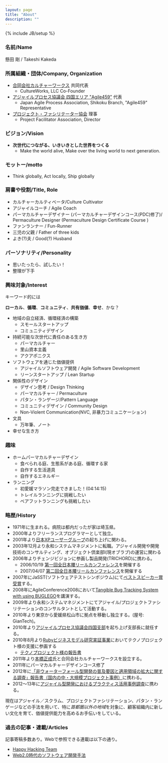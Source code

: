 ```yaml
---
layout: page
title: "About"
description: ""
---
```

{% include JB/setup %}

### 名前/Name

懸田 剛 / Takeshi Kakeda

### 所属組織・団体/Company, Organization

- [合同会社カルチャーワークス](http://www.cultureworks.jp/)  共同代表
  - CultureWorks, LLC Co-Founder
- [アジャイルプロセス協議会 四国エリア "Agile459"](https://sites.google.com/site/agile459/) 代表
  - Japan Agile Process Association, Shikoku Branch, "Agile459" Representative
- [プロジェクト・ファシリテーター協会](http://www.pf-i.org/) 理事
  - Project Facilitator Association, Director

### ビジョン/Vision

- **次世代につながる、いきいきとした世界をつくる**
  - Make the world alive, Make over the living world to next generation.

### モットー/motto

- Think globally, Act locally, Ship globally

### 肩書や役割/Title, Role

- カルチャーカルティベータ/Culture Cultivator
- アジャイルコーチ / Agile Coach
- パーマカルチャーデザイナー (パーマカルチャーデザインコース(PDC)修了)/ Permaculture Designer (Permaculture Design Certificate Course )
- ファンランナー / Fun-Runner
- 三児の父親 / Father of three kids
- よき(?)夫 / Good(?) Husband

### パーソナリティ/Personality

- 思いたったら、試したい！
- 整理が下手

### 興味対象/Interest

キーワード的には

**ローカル**、**循環**、**コミュニティ**、**共有価値**、**幸せ**、かな？

- 地域の自立経済、循環経済の構築
  - スモールスタートアップ
  - コミュニティデザイン
- 持続可能な次世代に責任のある生き方
  - パーマカルチャー
  - 里山資本主義
  - アクアポニクス
- ソフトウェアを通じた価値提供
  - アジャイルソフトウェア開発 / Agile Software Development
  - リーンスタートアップ / Lean Startup
- 関係性のデザイン
  - デザイン思考 / Design Thinking
  - パーマカルチャー / Permaculture
  - パタン・ランゲージ/Pattern Language
  - コミュニティデザイン / Community Design
  - Non-Violent Communication(NVC, 非暴力コミュニケーション)
- 文具
  - 万年筆、ノート
- 幸せな生き方

### 趣味

- ホームパーマカルチャーデザイン
  - 食べられる庭、生態系がある庭、循環する家
  - 自作する生活道具
  - 自作するエネルギー
- ランニング
  - 初愛媛マラソン完走できました！(04:14:15)
  - トレイルランニングに挑戦したい
  - ベアフットランニングも挑戦したい

### 略歴/History

- 1971年に生まれる。病院は都内だったが家は埼玉県。
- 2000年よりフリーランスプログラマーとして独立。
- 2001年より[日本XPユーザーグループ](http://xpjug.com/)の起ち上げに関わる。
- 2003年12月より永和システムマネジメントに転職。アジャイル開発や開発技術のコンサルティング、オブジェクト倶楽部l(現オブラブ)の運営に関わる
- 2006年よりチェンジビジョンに参画し製品開発(TRICHORD)に携わる。
  - 2006/10/19 [第一回全日本腰リールカンファレンス](http://itpro.nikkeibp.co.jp/article/NEWS/20061020/251372/)を開催する
  - 2007/04/07 [第二回全日本腰リールカンファレンス](http://goo.gl/T21LR)を開催する
- 2007年にJaSST(ソフトウェアテストシンポジウム)にて[ベストスピーカー賞受賞](http://jasst.jp/archives/jasst07e.html)する。
- 2008年にAgileConference2008において[Tangible Bug Tracking System with using BUGLEGO](http://www.slideshare.net/kkd/tangible-bug-tracking-using-lego-bricks-in-agile2008-toronto)を講演する。
- 2009年より永和システムマネジメントにてアジャイル/プロジェクトファシリテーションのコンサルタントとして活動する。
- 2010年より東京から愛媛県松山市に拠点を移動し独立する。(屋号: GianTech)。
- 2010年より[アジャイルプロセス協議会四国支部](https://sites.google.com/site/agile459/)を起ち上げ支部長に就任する。
- 2010年8月より[Rubyビジネスモデル研究実証事業](http://www.pref.shimane.lg.jp/sangyo/it/2010_04_ruby_business_model.html)においてテクノプロジェクト様の支援に参画する
  - [テクノプロジェクト様の報告書](http://www.tpj.co.jp/ruby/news/20110411.html)
- 2011年より[本橋正成](http://d.hatena.ne.jp/masanari/)氏と合同会社カルチャーワークスを設立する。
- 2011年にパーマカルチャーデザインコース修了
- 2012年に[「非ウォーターフォール型開発の普及要因と適用領域の拡大に関する調査」報告書（国内の中・大規模プロジェクト事例）](http://goo.gl/sI9nAk)に携わる。
- 2012〜13年に[アジャイル型開発におけるプラクティス活用事例調査](http://goo.gl/XEkH7)に携わる。

現在はアジャイル／スクラム、プロジェクトファシリテーション、パタン・ランゲージなどの手法を用いて、特に*首都圏以外の地域*を対象に、顧客組織内に新しい文化を育て、価値提供能力を高めるお手伝いをしている。

### 過去の記事・連載/Articles

記事寄稿多数あり。Webで参照できる連載は以下の通り。

- [Happy Hacking Team](http://enterprisezine.jp/author/50) 
- [Web2.0時代のソフトウェア開発手法](http://itpro.nikkeibp.co.jp/article/COLUMN/20060402/234199/)




